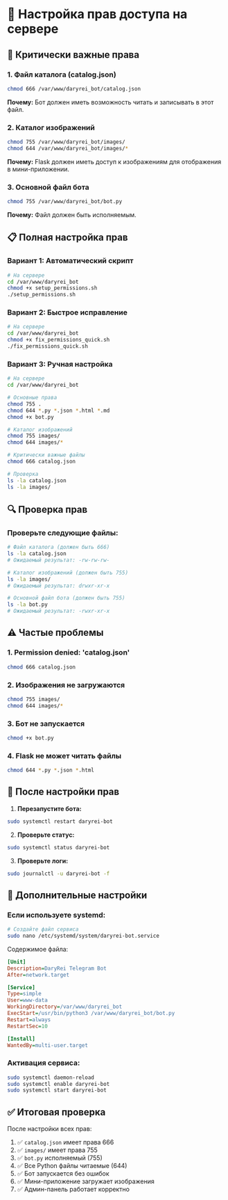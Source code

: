 # 🔧 Настройка прав доступа на сервере

## 🚨 Критически важные права

### 1. **Файл каталога (catalog.json)**
```bash
chmod 666 /var/www/daryrei_bot/catalog.json
```
**Почему:** Бот должен иметь возможность читать и записывать в этот файл.

### 2. **Каталог изображений**
```bash
chmod 755 /var/www/daryrei_bot/images/
chmod 644 /var/www/daryrei_bot/images/*
```
**Почему:** Flask должен иметь доступ к изображениям для отображения в мини-приложении.

### 3. **Основной файл бота**
```bash
chmod 755 /var/www/daryrei_bot/bot.py
```
**Почему:** Файл должен быть исполняемым.

## 📋 Полная настройка прав

### Вариант 1: Автоматический скрипт
```bash
# На сервере
cd /var/www/daryrei_bot
chmod +x setup_permissions.sh
./setup_permissions.sh
```

### Вариант 2: Быстрое исправление
```bash
# На сервере
cd /var/www/daryrei_bot
chmod +x fix_permissions_quick.sh
./fix_permissions_quick.sh
```

### Вариант 3: Ручная настройка
```bash
# На сервере
cd /var/www/daryrei_bot

# Основные права
chmod 755 .
chmod 644 *.py *.json *.html *.md
chmod +x bot.py

# Каталог изображений
chmod 755 images/
chmod 644 images/*

# Критически важные файлы
chmod 666 catalog.json

# Проверка
ls -la catalog.json
ls -la images/
```

## 🔍 Проверка прав

### Проверьте следующие файлы:
```bash
# Файл каталога (должен быть 666)
ls -la catalog.json
# Ожидаемый результат: -rw-rw-rw-

# Каталог изображений (должен быть 755)
ls -la images/
# Ожидаемый результат: drwxr-xr-x

# Основной файл бота (должен быть 755)
ls -la bot.py
# Ожидаемый результат: -rwxr-xr-x
```

## ⚠️ Частые проблемы

### 1. **Permission denied: 'catalog.json'**
```bash
chmod 666 catalog.json
```

### 2. **Изображения не загружаются**
```bash
chmod 755 images/
chmod 644 images/*
```

### 3. **Бот не запускается**
```bash
chmod +x bot.py
```

### 4. **Flask не может читать файлы**
```bash
chmod 644 *.py *.json *.html
```

## 🚀 После настройки прав

1. **Перезапустите бота:**
```bash
sudo systemctl restart daryrei-bot
```

2. **Проверьте статус:**
```bash
sudo systemctl status daryrei-bot
```

3. **Проверьте логи:**
```bash
sudo journalctl -u daryrei-bot -f
```

## 📝 Дополнительные настройки

### Если используете systemd:
```bash
# Создайте файл сервиса
sudo nano /etc/systemd/system/daryrei-bot.service
```

Содержимое файла:
```ini
[Unit]
Description=DaryRei Telegram Bot
After=network.target

[Service]
Type=simple
User=www-data
WorkingDirectory=/var/www/daryrei_bot
ExecStart=/usr/bin/python3 /var/www/daryrei_bot/bot.py
Restart=always
RestartSec=10

[Install]
WantedBy=multi-user.target
```

### Активация сервиса:
```bash
sudo systemctl daemon-reload
sudo systemctl enable daryrei-bot
sudo systemctl start daryrei-bot
```

## ✅ Итоговая проверка

После настройки всех прав:
1. ✅ `catalog.json` имеет права 666
2. ✅ `images/` имеет права 755
3. ✅ `bot.py` исполняемый (755)
4. ✅ Все Python файлы читаемые (644)
5. ✅ Бот запускается без ошибок
6. ✅ Мини-приложение загружает изображения
7. ✅ Админ-панель работает корректно

